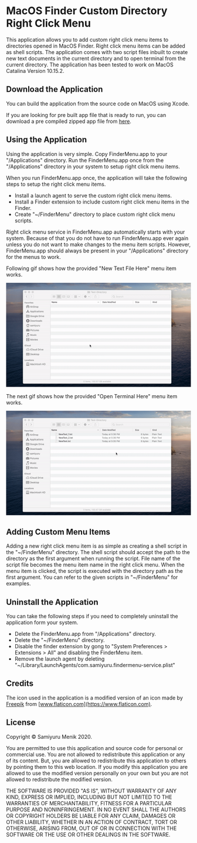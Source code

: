 # MacOS Finder Custom Directory Right Click Menu

This application allows you to add custom right click menu items to directories opened in MacOS Finder. 
Right click menu items can be added as shell scripts. 
The application comes with two script files inbuilt to create new text documents in the current directory and to open terminal from the current directory.
The application has been tested to work on MacOS Catalina Version 10.15.2.

## Download the Application

You can build the application from the source code on MacOS using Xcode.

If you are looking for pre built app file that is ready to run, you can download a pre compiled zipped app file from [here](https://github.com/samiyuru/custom-finder-right-click-menu/releases). 


## Using the Application

Using the application is very simple. 
Copy FinderMenu.app to your "/Applications" directory. 
Run the FinderMenu.app once from the "/Applications" directory in your system to setup right click menu items.

When you run FinderMenu.app once, the application will take the following steps to setup the right click menu items.

* Install a launch agent to serve the custom right click menu items.
* Install a Finder extension to include custom right click menu items in the Finder.
* Create "~/FinderMenu" directory to place custom right click menu scripts.

Right click menu service in FinderMenu.app automatically starts with your system. 
Because of that you do not have to run FinderMenu.app ever again unless you do not want to make changes to the menu item scripts.
However, FinderMenu.app should always be present in your "/Applications" directory for the menus to work.

Following gif shows how the provided "New Text File Here" menu item works.

![alt text](Media/finder-right-click-new-text.gif "New text File Here")

The next gif shows how the provided "Open Terminal Here" menu item works.

![alt text](Media/finder-right-click-open-terminal.gif "Open Terminal Here")

## Adding Custom Menu Items

Adding a new right click menu item is as simple as creating a shell script in the "\~/FinderMenu" directory.
The shell script should accept the path to the directory as the first argument when running the script.
File name of the script file becomes the menu item name in the right click menu.
When the menu item is clicked, the script is executed with the directory path as the first argument.
You can refer to the given scripts in "\~/FinderMenu" for examples.


## Uninstall the Application

You can take the following steps if you need to completely uninstall the application form your system.

* Delete the FinderMenu.app from "/Applications" directory.
* Delete the "\~/FinderMenu" directory.
* Disable the finder extension by gong to "System Preferences > Extensions > All" and disabling the FinderMenu item.
* Remove the launch agent by deleting "\~/Library/LaunchAgents/com.samiyuru.findermenu-service.plist"


## Credits

The icon used in the application is a modified version of an icon made by [Freepik](https://www.flaticon.com/authors/freepik) from [www.flaticon.com](https://www.flaticon.com). 


## License

Copyright &copy; Samiyuru Menik 2020.

You are permitted to use this application and source code for personal or commercial use. 
You are not allowed to redistribute this application or any of its content. 
But, you are allowed to redistribute this application to others by pointing them to this web location.
If you modify this application you are allowed to use the modified version personally on your own but you are not allowed to redistribute the modified version.

THE SOFTWARE IS PROVIDED "AS IS", WITHOUT WARRANTY OF ANY KIND, EXPRESS OR IMPLIED, INCLUDING BUT NOT LIMITED TO THE WARRANTIES OF MERCHANTABILITY, FITNESS FOR A PARTICULAR PURPOSE AND NONINFRINGEMENT. IN NO EVENT SHALL THE AUTHORS OR COPYRIGHT HOLDERS BE LIABLE FOR ANY CLAIM, DAMAGES OR OTHER LIABILITY, WHETHER IN AN ACTION OF CONTRACT, TORT OR OTHERWISE, ARISING FROM, OUT OF OR IN CONNECTION WITH THE SOFTWARE OR THE USE OR OTHER DEALINGS IN THE SOFTWARE.


